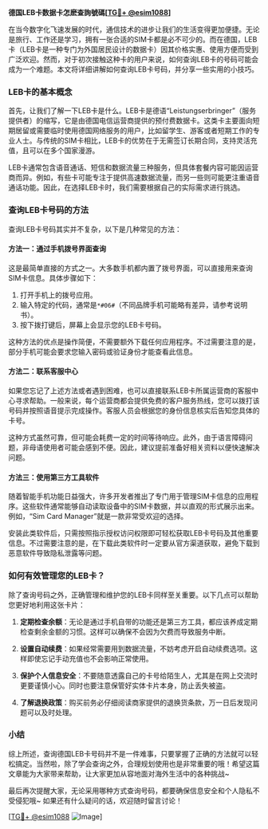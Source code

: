 **德国LEB卡数据卡怎麽查詢號碼[[TG💪+ @esim1088](https://t.me/s/esim1088)]**

在当今数字化飞速发展的时代，通信技术的进步让我们的生活变得更加便捷。无论是旅行、工作还是学习，拥有一张合适的SIM卡都是必不可少的。而在德国，LEB卡（LEB卡是一种专门为外国居民设计的数据卡）因其价格实惠、使用方便而受到广泛欢迎。然而，对于初次接触这种卡的用户来说，如何查询LEB卡的号码可能会成为一个难题。本文将详细讲解如何查询LEB卡号码，并分享一些实用的小技巧。

### LEB卡的基本概念

首先，让我们了解一下LEB卡是什么。LEB卡是德语“Leistungserbringer”（服务提供者）的缩写，它是由德国电信运营商提供的预付费数据卡。这类卡主要面向短期居留或需要临时使用德国网络服务的用户，比如留学生、游客或者短期工作的专业人士。与传统的SIM卡相比，LEB卡的优势在于无需签订长期合同，支持灵活充值，且可以在多个国家漫游。

LEB卡通常包含语音通话、短信和数据流量三种服务，但具体套餐内容可能因运营商而异。例如，有些卡可能专注于提供高速数据流量，而另一些则可能更注重语音通话功能。因此，在选择LEB卡时，我们需要根据自己的实际需求进行挑选。

### 查询LEB卡号码的方法

查询LEB卡号码其实并不复杂，以下是几种常见的方法：

#### 方法一：通过手机拨号界面查询
这是最简单直接的方式之一。大多数手机都内置了拨号界面，可以直接用来查询SIM卡信息。具体步骤如下：
1. 打开手机上的拨号应用。
2. 输入特定的代码，通常是`*#06#`（不同品牌手机可能略有差异，请参考说明书）。
3. 按下拨打键后，屏幕上会显示您的LEB卡号码。

这种方法的优点是操作简便，不需要额外下载任何应用程序。不过需要注意的是，部分手机可能会要求您输入密码或验证身份才能查看此信息。

#### 方法二：联系客服中心
如果您忘记了上述方法或者遇到困难，也可以直接联系LEB卡所属运营商的客服中心寻求帮助。一般来说，每个运营商都会提供免费的客户服务热线，您可以拨打该号码并按照语音提示完成操作。客服人员会根据您的身份信息核实后告知您具体的卡号。

这种方式虽然可靠，但可能会耗费一定的时间等待响应。此外，由于语言障碍问题，非母语使用者可能会感到不便。因此，建议提前准备好相关资料以便快速解决问题。

#### 方法三：使用第三方工具软件
随着智能手机功能日益强大，许多开发者推出了专门用于管理SIM卡信息的应用程序。这些软件通常能够自动读取设备中的SIM卡数据，并以直观的形式展示出来。例如，“Sim Card Manager”就是一款非常受欢迎的选择。

安装此类软件后，只需按照指示授权访问权限即可轻松获取LEB卡号码及其他重要信息。不过需要注意的是，在下载此类软件时一定要从官方渠道获取，避免下载到恶意软件导致隐私泄露等问题。

### 如何有效管理您的LEB卡？

除了查询号码之外，正确管理和维护您的LEB卡同样至关重要。以下几点可以帮助您更好地利用这张卡片：

1. **定期检查余额**：无论是通过手机自带的功能还是第三方工具，都应该养成定期检查剩余金额的习惯。这样可以确保不会因为欠费而导致服务中断。
   
2. **设置自动续费**：如果经常需要用到数据流量，不妨考虑开启自动续费选项。这样即使忘记手动充值也不会影响正常使用。

3. **保护个人信息安全**：不要随意透露自己的卡号给陌生人，尤其是在网上交流时更要谨慎小心。同时也要注意保管好实体卡片本身，防止丢失被盗。

4. **了解退换政策**：购买前务必仔细阅读商家提供的退换货条款，万一日后发现问题可以及时处理。

### 小结

综上所述，查询德国LEB卡号码并不是一件难事，只要掌握了正确的方法就可以轻松搞定。当然啦，除了学会查询之外，合理规划使用也是非常重要的哦！希望这篇文章能为大家带来帮助，让大家更加从容地面对海外生活中的各种挑战~

最后再次提醒大家，无论采用哪种方式查询号码，都要确保信息安全和个人隐私不受侵犯哦~ 如果还有什么疑问的话，欢迎随时留言讨论！

[[TG💪+ @esim1088](https://t.me/s/esim1088) ![Image](https://i.postimg.cc/4NQfJmqS/Snipaste-2025-05-13-00-14-12.png)]
